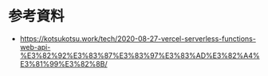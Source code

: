 # 参考資料
- https://kotsukotsu.work/tech/2020-08-27-vercel-serverless-functions-web-api-%E3%82%92%E3%83%87%E3%83%97%E3%83%AD%E3%82%A4%E3%81%99%E3%82%8B/